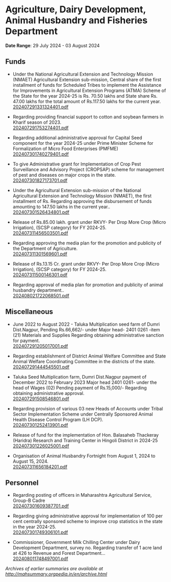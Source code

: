 # Agriculture, Dairy Development, Animal Husbandry and Fisheries Department

**Date Range**: 29 July 2024 - 03 August 2024


## Funds
- Under the National Agricultural Extension and Technology Mission (NMAET) Agricultural Extension sub-mission, Central share of the first installment of funds for Scheduled Tribes to implement the Assistance for Improvements in Agricultural Extension Programs (ATMA) Scheme of the State for the year 2024-25 is Rs. 70.50 lakhs and State share Rs. 47.00 lakhs for the total amount of Rs.117.50 lakhs for the current year.\
  [202407291331324401.pdf](https://gr.maharashtra.gov.in/Site/Upload/Government%20Resolutions/English/202407291331324401.pdf)

- Regarding providing financial support to cotton and soybean farmers in Kharif season of 2023.\
  [202407291753274401.pdf](https://gr.maharashtra.gov.in/Site/Upload/Government%20Resolutions/English/202407291753274401.pdf)

- Regarding additional administrative approval for Capital Seed component for the year 2024-25 under Prime Minister Scheme for Formalization of Micro Food Enterprises (PMFME)\
  [202407301740279401.pdf](https://gr.maharashtra.gov.in/Site/Upload/Government%20Resolutions/English/202407301740279401.pdf)

- To give Administrative grant for Implementation of Crop Pest Surveillance and Advisory Project (CROPSAP) scheme for management of pest and diseases on major crops in the state.\
  [202407301827173701.pdf](https://gr.maharashtra.gov.in/Site/Upload/Government%20Resolutions/English/202407301827173701.pdf)

- Under the Agricultural Extension sub-mission of the National Agricultural Extension and Technology Mission (NMAET), the first installment of Rs. Regarding approving the disbursement of funds amounting to 147.50 lakhs in the current year..\
  [202407301526434801.pdf](https://gr.maharashtra.gov.in/Site/Upload/Government%20Resolutions/English/202407301526434801.pdf)

- Release of Rs.85.00 lakh. grant under RKVY- Per Drop More Crop (Micro Irrigation), (SCSP category) for FY 2024-25.\
  [202407311456503501.pdf](https://gr.maharashtra.gov.in/Site/Upload/Government%20Resolutions/English/202407311456503501.pdf)

- Regarding approving the media plan for the promotion and publicity of the Department of Agriculture.\
  [202407311301569601.pdf](https://gr.maharashtra.gov.in/Site/Upload/Government%20Resolutions/English/202407311301569601.pdf)

- Release of Rs.13.15 Cr. grant under RKVY- Per Drop More Crop (Micro Irrigation), (SCSP category) for FY 2024-25.\
  [202407311500146301.pdf](https://gr.maharashtra.gov.in/Site/Upload/Government%20Resolutions/English/202407311500146301.pdf)

- Regarding approval of media plan for promotion and publicity of animal husbandry department..\
  [202408021722068501.pdf](https://gr.maharashtra.gov.in/Site/Upload/Government%20Resolutions/English/202408021722068501.pdf)

## Miscellaneous
- June 2022 to August 2022 - Taluka Multiplication seed farm of Dumri Dist.Nagpur, Pending Rs.66,662/- under Major head- 2401 0261 -item  (21) Materials and Supplies Regarding obtaining administrative sanction for payment.\
  [202407291205017001.pdf](https://gr.maharashtra.gov.in/Site/Upload/Government%20Resolutions/English/202407291205017001.pdf)

- Regarding establishment of District Animal Welfare Committee and State Animal Welfare Coordinating Committee in the districts of the state.\
  [202407291444545501.pdf](https://gr.maharashtra.gov.in/Site/Upload/Government%20Resolutions/English/202407291444545501.pdf)

- Taluka Seed Multiplication farm, Dumri Dist.Nagpur payment of  December 2022 to February 2023 Major head 2401 0261- under the head of Wages  (02) Pending payment of Rs.15,000/- Regarding obtaining administrative approval.\
  [202407291508546801.pdf](https://gr.maharashtra.gov.in/Site/Upload/Government%20Resolutions/English/202407291508546801.pdf)

- Regarding provision of various 03 new Heads of Accounts under Tribal Sector Implementation Scheme under Centrally Sponsored Animal Health  Disease Control Program (LH  DCP).\
  [202407301252413901.pdf](https://gr.maharashtra.gov.in/Site/Upload/Government%20Resolutions/English/202407301252413901.pdf)

- Release of fund for the implementation of Hon. Balasaheb Thackeray (Haridra) Research and Training Center in Hingoli District in 2024-25\
  [202407301226025001.pdf](https://gr.maharashtra.gov.in/Site/Upload/Government%20Resolutions/English/202407301226025001.pdf)

- Organisation of Animal Husbandry Fortnight from August 1, 2024 to August 15, 2024.\
  [202407311656184201.pdf](https://gr.maharashtra.gov.in/Site/Upload/Government%20Resolutions/English/202407311656184201.pdf)

## Personnel
- Regarding posting of officers in Maharashtra Agricultural Service, Group-B Cadre\
  [202407301609387701.pdf](https://gr.maharashtra.gov.in/Site/Upload/Government%20Resolutions/English/202407301609387701.pdf)

- Regarding giving administrative approval for implementation of 100 per cent centrally sponsored scheme to improve crop statistics in the state in the year 2024-25.\
  [202407301749306101.pdf](https://gr.maharashtra.gov.in/Site/Upload/Government%20Resolutions/English/202407301749306101.pdf)

- Commissioner, Government Milk Chilling Center under Dairy Development Department, survey no. Regarding transfer of 1 acre land at 426 to Revenue and Forest Department...\
  [202408011748497001.pdf](https://gr.maharashtra.gov.in/Site/Upload/Government%20Resolutions/English/202408011748497001.pdf)


*Archives of earlier summaries are available at http://mahsummary.orgpedia.in/en/archive.html*